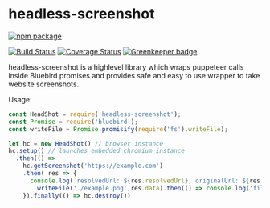# headless-screenshot
[![npm package](https://nodei.co/npm/headless-screenshot.png?downloads=true&downloadRank=true&stars=true)](https://nodei.co/npm/headless-screenshot/)</br>

 [![Build Status](https://travis-ci.org/AppliedSoul/headless-screenshot.svg?branch=master)](https://travis-ci.org/AppliedSoul/headless-screenshot) [![Coverage Status](https://coveralls.io/repos/github/AppliedSoul/headless-screenshot/badge.svg?branch=master)](https://coveralls.io/github/AppliedSoul/crawlmatic?branch=master) [![Greenkeeper badge](https://badges.greenkeeper.io/AppliedSoul/headless-screenshot.svg)](https://greenkeeper.io/)   


headless-screenshot is a highlevel library which wraps puppeteer calls inside Bluebird promises and
provides safe and easy to use wrapper to take website screenshots.


 Usage:
```javascript
const HeadShot = require('headless-screenshot');
const Promise = require('bluebird');
const writeFile = Promise.promisify(require('fs').writeFile);

let hc = new HeadShot() // browser instance
hc.setup() // launches embedded chromium instance
  .then(() =>
    hc.getScreenshot('https://example.com')
    .then( res => {
      console.log(`resolvedUrl: ${res.resolvedUrl}, originalUrl: ${res.url}, isReachable: ${res.isReachable}`);
        writeFile('./example.png',res.data).then(() => console.log('file is written'));
    }).finally(() => hc.destroy())
```
